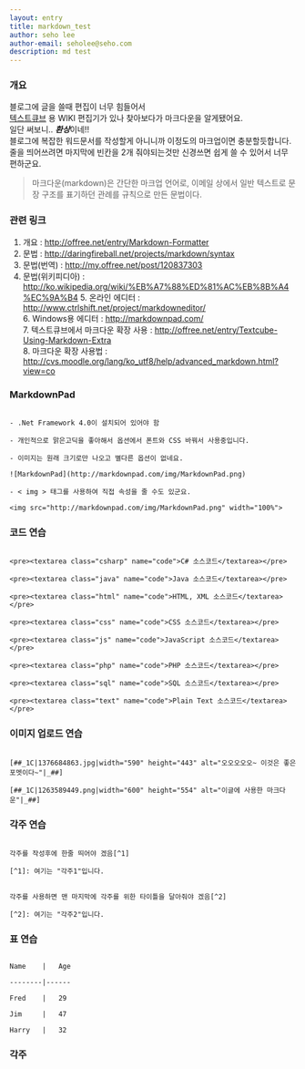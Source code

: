 ```yaml
---
layout: entry
title: markdown_test
author: seho lee
author-email: seholee@seho.com
description: md test
---
```



### 개요

블로그에 글을 쓸때 편집이 너무 힘들어서  
[텍스트큐브](http://textcube.org) 용 WIKI 편집기가 있나 찾아보다가 마크다운을 알게됐어요.  
일단 써보니.. ***환상***이네!!  
블로그에 복잡한 워드문서를 작성할게 아니니까 이정도의 마크업이면 충분할듯합니다.  
줄을 띄어쓰려면 마지막에 빈칸을 2개 줘야되는것만 신경쓰면 쉽게 쓸 수 있어서 너무 편하군요.

> 마크다운(markdown)은 간단한 마크업 언어로, 이메일 상에서 일반 텍스트로 문장 구조를 표기하던 관례를 규칙으로 만든 문법이다.


### 관련 링크

1. 개요 : <http://offree.net/entry/Markdown-Formatter>  
2. 문법 : <http://daringfireball.net/projects/markdown/syntax>  
3. 문법(번역) : <http://my.offree.net/post/120837303>  
4. 문법(위키피디아) : <http://ko.wikipedia.org/wiki/%EB%A7%88%ED%81%AC%EB%8B%A4%EC%9A%B4>
																				5. 온라인 에디터 : <http://www.ctrlshift.net/project/markdowneditor/>  
																											6. Windows용 에디터 : <http://markdownpad.com/>  
																																	7. 텍스트큐브에서 마크다운 확장 사용 : <http://offree.net/entry/Textcube-Using-Markdown-Extra>  
																																			 8. 마크다운 확장 사용법 : <http://cvs.moodle.org/lang/ko_utf8/help/advanced_markdown.html?view=co>  


### MarkdownPad  

																																					- .Net Framework 4.0이 설치되어 있어야 함  
																																					- 개인적으로 맑은고딕을 좋아해서 옵션에서 폰트와 CSS 바꿔서 사용중입니다.  
																																					- 이미지는 원래 크기로만 나오고 별다른 옵션이 없네요.  
																																					![MarkdownPad](http://markdownpad.com/img/MarkdownPad.png)  
																																					- < img > 태그를 사용하여 직접 속성을 줄 수도 있군요.  
																																					<img src="http://markdownpad.com/img/MarkdownPad.png" width="100%">  


### 코드 연습
																																					<pre><textarea class="csharp" name="code">C# 소스코드</textarea></pre>
																																					<pre><textarea class="java" name="code">Java 소스코드</textarea></pre>
																																					<pre><textarea class="html" name="code">HTML, XML 소스코드</textarea></pre>
																																					<pre><textarea class="css" name="code">CSS 소스코드</textarea></pre>
																																					<pre><textarea class="js" name="code">JavaScript 소스코드</textarea></pre>
																																					<pre><textarea class="php" name="code">PHP 소스코드</textarea></pre>
																																					<pre><textarea class="sql" name="code">SQL 소스코드</textarea></pre>
																																					<pre><textarea class="text" name="code">Plain Text 소스코드</textarea></pre>


### 이미지 업로드 연습
																																					[##_1C|1376684863.jpg|width="590" height="443" alt="오오오오오~ 이것은 좋은 포멧이다~"|_##]
																																					[##_1C|1263589449.png|width="600" height="554" alt="이글에 사용한 마크다운"|_##]


### 각주 연습
																																					각주를 작성후에 한줄 띄어야 겠음[^1]
																																					[^1]: 여기는 "각주1"입니다.

																																					각주를 사용하면 맨 마지막에 각주를 위한 타이틀을 달아줘야 겠음[^2]
																																					[^2]: 여기는 "각주2"입니다.


### 표 연습
																																					Name    |   Age
																																					--------|------
																																					Fred    |   29
																																					Jim     |   47
																																					Harry   |   32


### 각주
